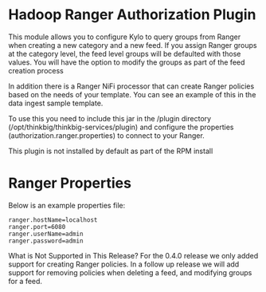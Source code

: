 Hadoop Ranger Authorization Plugin
====
This module allows you to configure Kylo to query groups from Ranger when creating a new category and a new feed. If you
assign Ranger groups at the category level, the feed level groups will be defaulted with those values. You will have the option to modify the groups
as part of the feed creation process

In addition there is a Ranger NiFi processor that can create Ranger policies based on the needs of your template. You can
see an example of this in the data ingest sample template.

To use this you need to include this jar in the /plugin directory (/opt/thinkbig/thinkbig-services/plugin) and configure the properties
(authorization.ranger.properties) to connect to your Ranger.

This plugin is not installed by default as part of the RPM install

Ranger Properties
===
Below is an example properties file:

```
ranger.hostName=localhost
ranger.port=6080
ranger.userName=admin
ranger.password=admin
```

What is Not Supported in This Release?
For the 0.4.0 release we only added support for creating Ranger policies. In a follow up release we will add support for removing policies when
deleting a feed, and modifying groups for a feed.